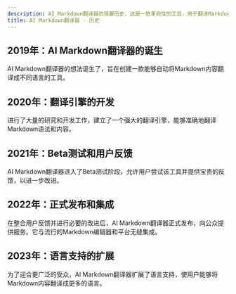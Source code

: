 ```yaml
---
description: AI Markdown翻译器的简要历史，这是一款革命性的工具，用于翻译Markdown内容。
title: AI Markdown翻译器 - 历史
---
```


## 2019年：AI Markdown翻译器的诞生
AI Markdown翻译器的想法诞生了，旨在创建一款能够自动将Markdown内容翻译成不同语言的工具。

## 2020年：翻译引擎的开发
进行了大量的研究和开发工作，建立了一个强大的翻译引擎，能够准确地翻译Markdown语法和内容。

## 2021年：Beta测试和用户反馈
AI Markdown翻译器进入了Beta测试阶段，允许用户尝试该工具并提供宝贵的反馈，以进一步改进。

## 2022年：正式发布和集成
在整合用户反馈并进行必要的改进后，AI Markdown翻译器正式发布，向公众提供服务。它与流行的Markdown编辑器和平台无缝集成。

## 2023年：语言支持的扩展
为了迎合更广泛的受众，AI Markdown翻译器扩展了语言支持，使用户能够将Markdown内容翻译成更多的语言。

<!-- 如果需要，可以在此添加其他里程碑 -->